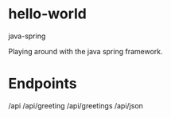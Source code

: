 # hello-world
java-spring

Playing around with the java spring framework. 

# Endpoints
/api
/api/greeting
/api/greetings
/api/json


